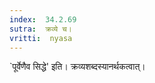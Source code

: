 ```yaml
---
index:  34.2.69
sutra:  क्रव्ये च।
vritti:  nyasa 
---
```


`पूर्वेणैव सिद्धे' इति। क्रव्यशब्दस्यानर्थकत्वात्।

